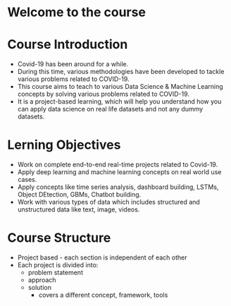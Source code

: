 # Welcome to the course

# Course Introduction
- Covid-19 has been around for a while.
- During this time, various methodologies have been developed to tackle various problems related to COVID-19.
- This course aims to teach to various Data Science & Machine Learning concepts by solving various problems related to COVID-19.
- It is a project-based learning, which will help you understand how you can apply data science on real life datasets and not any dummy datasets.

# Lerning Objectives
- Work on complete end-to-end real-time projects related to Covid-19.
- Apply deep learning and machine learning concepts on real world use cases.
- Apply concepts like time series analysis, dashboard building, LSTMs, Object DEtection, GBMs, Chatbot building.
- Work with various types of data which includes structured and unstructured data like text, image, videos.

# Course Structure
- Project based - each section is independent of each other
- Each project is divided into:
    - problem statement
    - approach
    - solution
        - covers a different concept, framework, tools